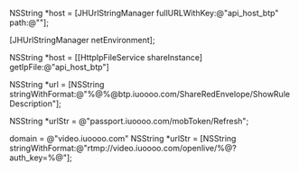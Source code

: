 
NSString *host = [JHUrlStringManager fullURLWithKey:@"api_host_btp" path:@""];

[JHUrlStringManager netEnvironment];

NSString *host = [[HttpIpFileService shareInstance] getIpFile:@"api_host_btp"]

NSString *url = [NSString stringWithFormat:@"%@%@btp.iuoooo.com/ShareRedEnvelope/ShowRuleDescription"];

NSString *urlStr = @"passport.iuoooo.com/mobToken/Refresh";

domain = @"video.iuoooo.com"
NSString *urlStr = [NSString stringWithFormat:@"rtmp://video.iuoooo.com/openlive/%@?auth_key=%@"];


